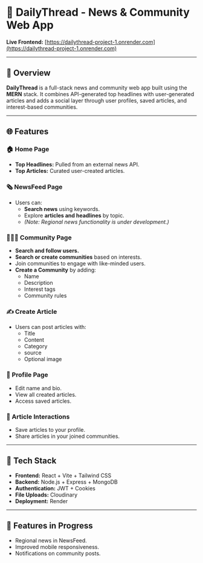 # 📰 DailyThread - News & Community Web App

**Live Frontend:** [https://dailythread-project-1.onrender.com](https://dailythread-project-1.onrender.com)  


---

## 🚀 Overview

**DailyThread** is a full-stack news and community web app built using the **MERN** stack. It combines API-generated top headlines with user-generated articles and adds a social layer through user profiles, saved articles, and interest-based communities.

---

## 🌐 Features

### 🏠 Home Page
- **Top Headlines:** Pulled from an external news API.
- **Top Articles:** Curated user-created articles.

### 🗞️ NewsFeed Page
- Users can:
  - **Search news** using keywords.
  - Explore **articles and headlines** by topic.
  - *(Note: Regional news functionality is under development.)*

### 🧑‍🤝‍🧑 Community Page
- **Search and follow users.**
- **Search or create communities** based on interests.
- Join communities to engage with like-minded users.
- **Create a Community** by adding:
  - Name
  - Description
  - Interest tags
  - Community rules

### ✍️ Create Article
- Users can post articles with:
  - Title
  - Content
  - Category
  -  source
  - Optional image


### 👤 Profile Page
- Edit name and bio.
- View all created articles.
- Access saved articles.

### 🔖 Article Interactions
- Save articles to your profile.
- Share articles in your joined communities.

---

## 🧰 Tech Stack

- **Frontend:** React + Vite + Tailwind CSS
- **Backend:** Node.js + Express + MongoDB
- **Authentication:** JWT + Cookies
- **File Uploads:** Cloudinary
- **Deployment:** Render

---

## 🧪 Features in Progress
- Regional news in NewsFeed.
- Improved mobile responsiveness.
- Notifications on community posts.



